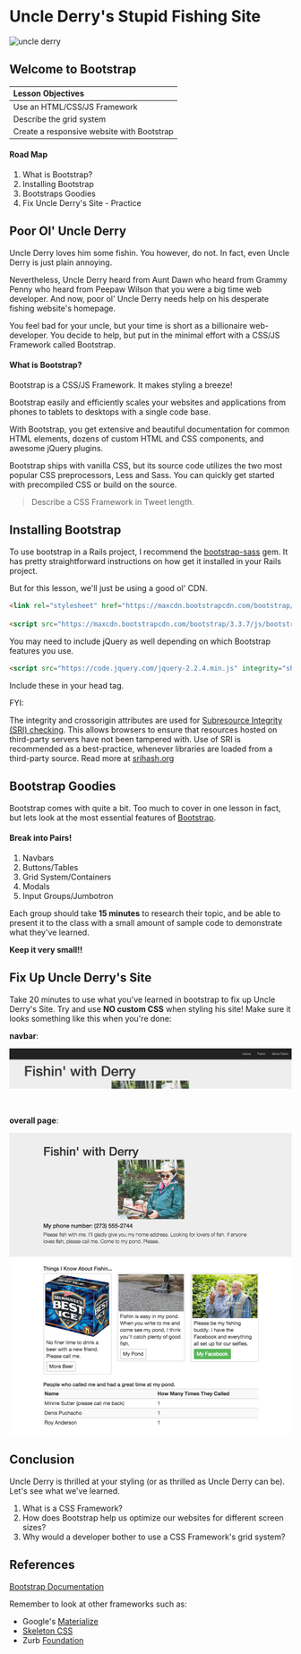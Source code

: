 # Uncle Derry's Stupid Fishing Site
![uncle derry](http://i.somethingawful.com/cliff/ihateyou/page-119-02.jpg)
## Welcome to Bootstrap

| Lesson Objectives |
| :--- |
| Use an HTML/CSS/JS Framework |
| Describe the grid system |
| Create a responsive website with Bootstrap |


#### Road Map
1. What is Bootstrap?
2. Installing Bootstrap
3. Bootstraps Goodies
4. Fix Uncle Derry's Site - Practice

## Poor Ol' Uncle Derry

Uncle Derry loves him some fishin. You however, do not. In fact, even
Uncle Derry is just plain annoying.

Nevertheless, Uncle Derry heard from Aunt Dawn who heard from Grammy
Penny who heard from Peepaw Wilson that you were a big time web
developer. And now, poor ol' Uncle Derry needs help on his desperate
fishing website's homepage.

You feel bad for your uncle, but your time is short as a billionaire
web-developer. You decide to help, but put in the minimal effort with
a CSS/JS Framework called Bootstrap.

#### What is Bootstrap?

Bootstrap is a CSS/JS Framework. It makes styling a breeze!

Bootstrap easily and efficiently scales your websites and applications
from phones to tablets to desktops with a single code base.

With Bootstrap, you get extensive and beautiful documentation for
common HTML elements, dozens of custom HTML and CSS components, and
awesome jQuery plugins.

Bootstrap ships with vanilla CSS, but its source code utilizes the two
most popular CSS preprocessors, Less and Sass. You can quickly get 
started with precompiled CSS or build on the source.

> Describe a CSS Framework in Tweet length.

## Installing Bootstrap

To use bootstrap in a Rails project, I recommend the [bootstrap-sass](https://github.com/twbs/bootstrap-sass) gem. It has pretty straightforward instructions on how get it installed in your Rails project.

But for this lesson, we'll just be using a good ol' CDN.

```html
<link rel="stylesheet" href="https://maxcdn.bootstrapcdn.com/bootstrap/3.3.7/css/bootstrap.min.css" integrity="sha384-BVYiiSIFeK1dGmJRAkycuHAHRg32OmUcww7on3RYdg4Va+PmSTsz/K68vbdEjh4u" crossorigin="anonymous">

<script src="https://maxcdn.bootstrapcdn.com/bootstrap/3.3.7/js/bootstrap.min.js" integrity="sha384-Tc5IQib027qvyjSMfHjOMaLkfuWVxZxUPnCJA7l2mCWNIpG9mGCD8wGNIcPD7Txa" crossorigin="anonymous"></script>

```

You may need to include jQuery as well depending on which Bootstrap features you use.

```html
<script src="https://code.jquery.com/jquery-2.2.4.min.js" integrity="sha256-BbhdlvQf/xTY9gja0Dq3HiwQF8LaCRTXxZKRutelT44=" crossorigin="anonymous"></script>
```

Include these in your head tag.

FYI:

The integrity and crossorigin attributes are used for [Subresource Integrity (SRI) checking](https://www.w3.org/TR/SRI/). This allows browsers to ensure that resources hosted on third-party servers have not been tampered with. Use of SRI is recommended as a best-practice, whenever libraries are loaded from a third-party source. Read more at [srihash.org](https://www.srihash.org/)

## Bootstrap Goodies

Bootstrap comes with quite a bit. Too much to cover in one lesson in
fact, but lets look at the most essential features of [Bootstrap](http://getbootstrap.com/).

#### Break into Pairs!

1. Navbars
2. Buttons/Tables
3. Grid System/Containers
4. Modals
5. Input Groups/Jumbotron

Each group should take __15 minutes__ to research their topic, and be able
to present it to the class with a small amount of sample code to
demonstrate what they've learned.

__Keep it very small!!__

## Fix Up Uncle Derry's Site

Take 20 minutes to use what you've learned in bootstrap to fix up
Uncle Derry's Site. Try and use __NO custom CSS__ when styling his
site! Make sure it looks something like this when you're done:

__navbar__:

![derry_nav](page_design/derry_navbar.png)

<br>

__overall page__:

![derry_page](page_design/derry_page.png)


## Conclusion

Uncle Derry is thrilled at your styling (or as thrilled as Uncle Derry
can be). Let's see what we've learned.

1. What is a CSS Framework?
2. How does Bootstrap help us optimize our websites for different
   screen sizes?
3. Why would a developer bother to use a CSS Framework's grid system?

## References

[Bootstrap Documentation](http://getbootstrap.com/)

Remember to look at other frameworks such as:

- Google's [Materialize](http://materializecss.com/)
- [Skeleton CSS](http://getskeleton.com/)
- Zurb [Foundation](http://foundation.zurb.com/)
